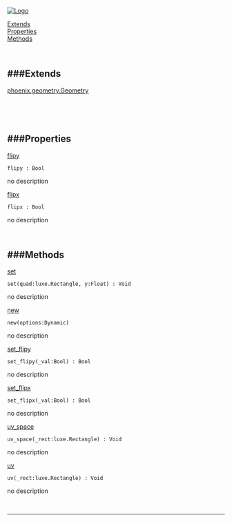 
[![Logo](http://luxeengine.com/images/logo.png)](index.html)


[Extends](#Extends)   
[Properties](#Properties)   
[Methods](#Methods)   


&nbsp;   

<a class="lift" name="Extends" ></a>
###Extends   
---
<a class="lift" name="phoenix.geometry.Geometry" href="phoenix.geometry.Geometry.html">phoenix.geometry.Geometry</a>

&nbsp;   

&nbsp;   

<a class="lift" name="Properties" ></a>
###Properties   
---
<a class="lift" name="flipy" href="#flipy">flipy</a>



    flipy : Bool

<span class="small_desc_flat"> no description </span>   

<a class="lift" name="flipx" href="#flipx">flipx</a>



    flipx : Bool

<span class="small_desc_flat"> no description </span>   

&nbsp;   

<a class="lift" name="Methods" ></a>
###Methods   
---
<a class="lift" name="set" href="#set">set</a>



    set(quad:luxe.Rectangle, y:Float) : Void

<span class="small_desc_flat"> no description </span>   

<a class="lift" name="new" href="#new">new</a>



    new(options:Dynamic) 

<span class="small_desc_flat"> no description </span>   

<a class="lift" name="set_flipy" href="#set_flipy">set_flipy</a>



    set_flipy(_val:Bool) : Bool

<span class="small_desc_flat"> no description </span>   

<a class="lift" name="set_flipx" href="#set_flipx">set_flipx</a>



    set_flipx(_val:Bool) : Bool

<span class="small_desc_flat"> no description </span>   

<a class="lift" name="uv_space" href="#uv_space">uv_space</a>



    uv_space(_rect:luxe.Rectangle) : Void

<span class="small_desc_flat"> no description </span>   

<a class="lift" name="uv" href="#uv">uv</a>



    uv(_rect:luxe.Rectangle) : Void

<span class="small_desc_flat"> no description </span>   



&nbsp;
&nbsp;
&nbsp;

---  


&nbsp;   
&nbsp;   